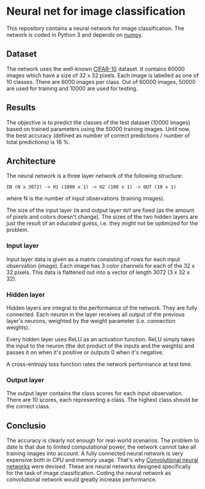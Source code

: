 Neural net for image classification
===
This repository contains a neural network for image classification. The network is coded in Python 3 and depends on
[numpy](http://www.numpy.org/).

Dataset
---
The network uses the well-known [CIFAR-10](https://www.cs.toronto.edu/~kriz/cifar.html) dataset. It contains 60000
images which have a size of 32 x 32 pixels. Each image is labelled as one of 10 classes. There are 6000 images per
class. Out of 60000 images, 50000 are used for training and 10000 are used for testing.

Results
---
The objective is to predict the classes of the test dataset (10000 images) based on trained parameters using the 50000
training images. Until now, the best accuracy (defined as number of correct predictions / number of total predictions)
is 16 %.

Architecture
---
The neural network is a three layer network of the following structure:

`IN (N x 3072) -> H1 (1000 x 1) -> H2 (100 x 1) -> OUT (10 x 1)`

where N is the number of input observations (training images).

The size of the input layer `IN` and output layer `OUT` are fixed (as the amount of pixels and colors doesn't change).
The sizes of the two hidden layers are just the result of an _educated_ guess, i.e. they might not be optimized for the
problem.

### Input layer
Input layer data is given as a matrix consisting of rows for each input observation (image). Each image has 3 color
channels for each of the 32 x 32 pixels. This data is flattened out into a vector of length 3072 (3 x 32 x 32).

### Hidden layer
Hidden layers are integral to the performance of the network. They are fully connected. Each neuron in the layer
receives all output of the previous layer's neurons, weighted by the weight parameter (i.e. connection weights).

Every hidden layer uses ReLU as an activation function. ReLU simply takes the input to the neuron (the dot product of the
inputs and the weights) and passes it on when it's positive or outputs 0 when it's negative.

A cross-entropy loss function rates the network performance at test time.

### Output layer
The output layer contains the class scores for each input observation. There are 10 scores, each representing a class.
The highest class should be the correct class.


Conclusio
---
The accuracy is clearly not enough for real-world scenarios. The problem to date is that due to limited computational
power, the network cannot take all training images into account. A fully connected neural network is very expensive both
in CPU and memory usage. That's why
[Convolutional neural networks](https://en.wikipedia.org/wiki/Convolutional_neural_network) were devised. These are
neural networks designed specifically for the task of image classification. Coding the neural network as convolutional
network would greatly increase performance.